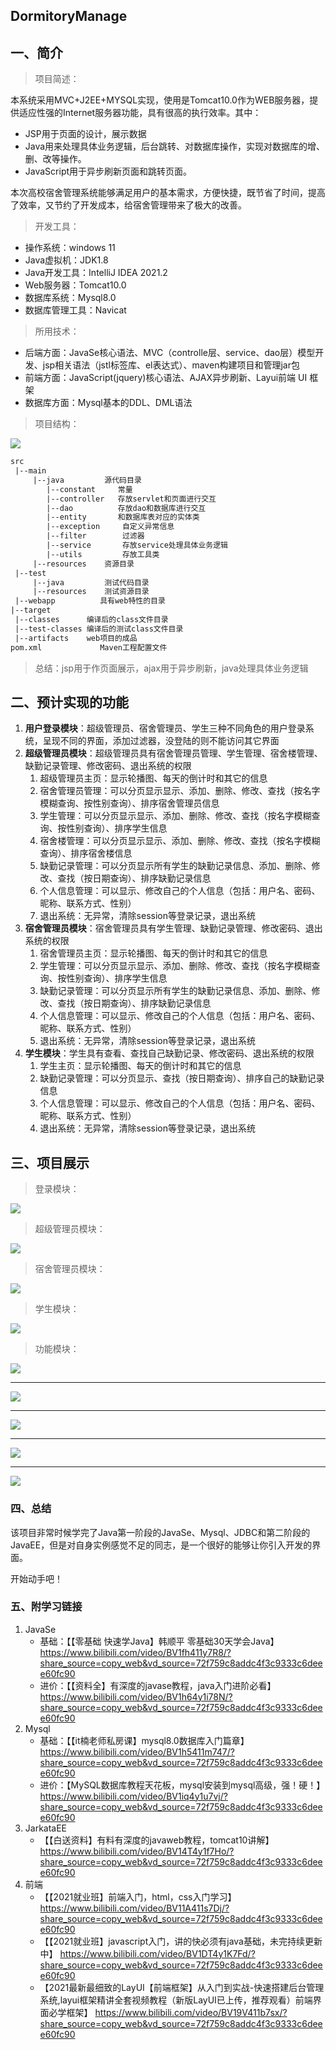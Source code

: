 ## DormitoryManage

## 一、简介

> 项目简述：

本系统采用MVC+J2EE+MYSQL实现，使用是Tomcat10.0作为WEB服务器，提供适应性强的Internet服务器功能，具有很高的执行效率。其中：

- JSP用于页面的设计，展示数据
- Java用来处理具体业务逻辑，后台跳转、对数据库操作，实现对数据库的增、删、改等操作。
- JavaScript用于异步刷新页面和跳转页面。

本次高校宿舍管理系统能够满足用户的基本需求，方便快捷，既节省了时间，提高了效率，又节约了开发成本，给宿舍管理带来了极大的改善。



>开发工具：

- 操作系统：windows 11
- Java虚拟机：JDK1.8
- Java开发工具：IntelliJ IDEA 2021.2
- Web服务器：Tomcat10.0
- 数据库系统：Mysql8.0
- 数据库管理工具：Navicat



> 所用技术：

- 后端方面：JavaSe核心语法、MVC（controlle层、service、dao层）模型开发、jsp相关语法（jstl标签库、el表达式）、maven构建项目和管理jar包
- 前端方面：JavaScript(jquery)核心语法、AJAX异步刷新、Layui前端 UI 框架
- 数据库方面：Mysql基本的DDL、DML语法



> 项目结构：

![](README.assets/image-20230107091513086.png)

```xml
src                                 
 |--main
     |--java         源代码目录
     	|--constant		常量
     	|--controller	存放servlet和页面进行交互
     	|--dao		    存放dao和数据库进行交互
     	|--entity		和数据库表对应的实体类
        |--exception	 自定义异常信息
        |--filter		 过滤器
        |--service		 存放service处理具体业务逻辑
        |--utils		 存放工具类
     |--resources    资源目录      
 |--test			
     |--java         测试代码目录
     |--resources    测试资源目录
 |--webapp			具有web特性的目录    
|--target
 |--classes      编译后的class文件目录
 |--test-classes 编译后的测试class文件目录
 |--artifacts	 web项目的成品
pom.xml             Maven工程配置文件
```





> 总结：jsp用于作页面展示，ajax用于异步刷新，java处理具体业务逻辑





## 二、预计实现的功能

1. **用户登录模块**：超级管理员、宿舍管理员、学生三种不同角色的用户登录系统，呈现不同的界面，添加过滤器，没登陆的则不能访问其它界面
2. **超级管理员模块**：超级管理员具有宿舍管理员管理、学生管理、宿舍楼管理、缺勤记录管理、修改密码、退出系统的权限
   1. 超级管理员主页：显示轮播图、每天的倒计时和其它的信息
   2. 宿舍管理员管理：可以分页显示显示、添加、删除、修改、查找（按名字模糊查询、按性别查询）、排序宿舍管理员信息
   3. 学生管理：可以分页显示显示、添加、删除、修改、查找（按名字模糊查询、按性别查询）、排序学生信息
   4. 宿舍楼管理：可以分页显示显示、添加、删除、修改、查找（按名字模糊查询）、排序宿舍楼信息
   5. 缺勤记录管理：可以分页显示所有学生的缺勤记录信息、添加、删除、修改、查找（按日期查询）、排序缺勤记录信息
   6. 个人信息管理：可以显示、修改自己的个人信息（包括：用户名、密码、昵称、联系方式、性别）
   7. 退出系统：无异常，清除session等登录记录，退出系统
3. **宿舍管理员模块**：宿舍管理员具有学生管理、缺勤记录管理、修改密码、退出系统的权限
   1. 宿舍管理员主页：显示轮播图、每天的倒计时和其它的信息
   2. 学生管理：可以分页显示显示、添加、删除、修改、查找（按名字模糊查询、按性别查询）、排序学生信息
   3. 缺勤记录管理：可以分页显示所有学生的缺勤记录信息、添加、删除、修改、查找（按日期查询）、排序缺勤记录信息
   4. 个人信息管理：可以显示、修改自己的个人信息（包括：用户名、密码、昵称、联系方式、性别）
   5. 退出系统：无异常，清除session等登录记录，退出系统
4. **学生模块**：学生具有查看、查找自己缺勤记录、修改密码、退出系统的权限
   1. 学生主页：显示轮播图、每天的倒计时和其它的信息
   2. 缺勤记录管理：可以分页显示、查找（按日期查询）、排序自己的缺勤记录信息
   3. 个人信息管理：可以显示、修改自己的个人信息（包括：用户名、密码、昵称、联系方式、性别）
   4. 退出系统：无异常，清除session等登录记录，退出系统



## 三、项目展示

> 登录模块：

![](README.assets/image-20230107090506089.png)



> 超级管理员模块：

![](README.assets/image-20230107091109572.png)



> 宿舍管理员模块：

![](README.assets/image-20230107092145588-16730554306071.png)





> 学生模块：

![](README.assets/image-20230107091232505.png)



> 功能模块：

![](README.assets/image-20230107092113322.png)

---

![](README.assets/image-20230107092124407.png)

---

![](README.assets/image-20230107092132263.png)

---

![](README.assets/image-20230107092200079.png)

---



![](README.assets/image-20230107092545212.png)

### 四、总结

​	该项目非常时候学完了Java第一阶段的JavaSe、Mysql、JDBC和第二阶段的JavaEE，但是对自身实例感觉不足的同志，是一个很好的能够让你引入开发的界面。

 开始动手吧！



### 五、附学习链接

1. JavaSe
   - 基础：【【零基础 快速学Java】韩顺平 零基础30天学会Java】 https://www.bilibili.com/video/BV1fh411y7R8/?share_source=copy_web&vd_source=72f759c8addc4f3c9333c6deee60fc90
   - 进价：【【资料全】有深度的javase教程，java入门进阶必看】 https://www.bilibili.com/video/BV1h64y1i78N/?share_source=copy_web&vd_source=72f759c8addc4f3c9333c6deee60fc90
2. Mysql
   - 基础：【【it楠老师私房课】mysql8.0数据库入门篇章】 https://www.bilibili.com/video/BV1h5411m747/?share_source=copy_web&vd_source=72f759c8addc4f3c9333c6deee60fc90
   - 进价：【MySQL数据库教程天花板，mysql安装到mysql高级，强！硬！】 https://www.bilibili.com/video/BV1iq4y1u7vj/?share_source=copy_web&vd_source=72f759c8addc4f3c9333c6deee60fc90
3. JarkataEE
   - 【【白送资料】有料有深度的javaweb教程，tomcat10讲解】 https://www.bilibili.com/video/BV14T4y1f7Ho/?share_source=copy_web&vd_source=72f759c8addc4f3c9333c6deee60fc90
4. 前端
   - 【【2021就业班】前端入门，html，css入门学习】 https://www.bilibili.com/video/BV11A411s7Dj/?share_source=copy_web&vd_source=72f759c8addc4f3c9333c6deee60fc90
   - 【【2021就业班】javascript入门，讲的快必须有java基础，未完持续更新中】 https://www.bilibili.com/video/BV1DT4y1K7Fd/?share_source=copy_web&vd_source=72f759c8addc4f3c9333c6deee60fc90
   - 【2021最新最细致的LayUI【前端框架】从入门到实战-快速搭建后台管理系统,layui框架精讲全套视频教程（新版LayUI已上传，推荐观看）前端界面必学框架】 https://www.bilibili.com/video/BV19V411b7sx/?share_source=copy_web&vd_source=72f759c8addc4f3c9333c6deee60fc90

